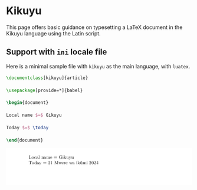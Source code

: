 # Kikuyu

This page offers basic guidance on typesetting a LaTeX document in the
Kikuyu language using the Latin script.

## Support with `ini` locale file

Here is a minimal sample file with `kikuyu` as the main language, with `luatex`.

```tex
\documentclass[kikuyu]{article}

\usepackage[provide=*]{babel}

\begin{document}

Local name $=$ Gikuyu

Today $=$ \today

\end{document}
```

![](../media/locale-kikuyu.png)